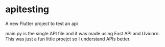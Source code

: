 # apitesting

A new Flutter project to test an api

main.py is the single API file and it was made using Fast API and Uvicorn.
This was just a fun little proejct so I understand APIs better.
